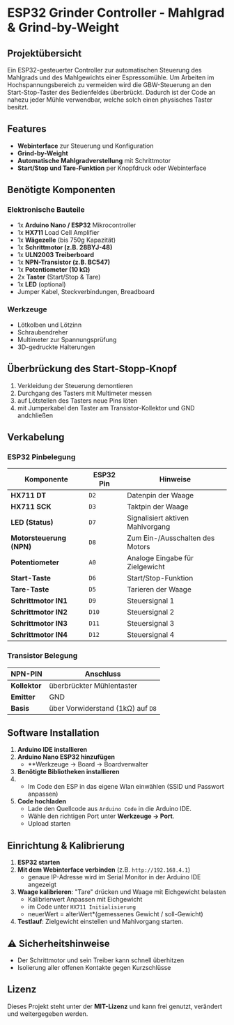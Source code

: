 # ESP32 Grinder Controller - Mahlgrad & Grind-by-Weight

##  Projektübersicht
Ein ESP32-gesteuerter Controller zur automatischen Steuerung des Mahlgrads und des Mahlgewichts einer Espressomühle.
Um Arbeiten im Hochspannungsbereich zu vermeiden wird die GBW-Steuerung an den Start-Stop-Taster des Bedienfeldes überbrückt. 
Dadurch ist der Code an nahezu jeder Mühle verwendbar, welche solch einen physisches Taster besitzt.


##  Features
-  **Webinterface** zur Steuerung und Konfiguration
-  **Grind-by-Weight**
-  **Automatische Mahlgradverstellung** mit Schrittmotor
-  **Start/Stop und Tare-Funktion** per Knopfdruck oder Webinterface

##  Benötigte Komponenten
### **Elektronische Bauteile**
- 1x **Arduino Nano / ESP32** Mikrocontroller
- 1x **HX711** Load Cell Amplifier
- 1x **Wägezelle** (bis 750g Kapazität)
- 1x **Schrittmotor (z.B. 28BYJ-48)**
- 1x **ULN2003 Treiberboard**
- 1x **NPN-Transistor (z.B. BC547)**
- 1x **Potentiometer (10 kΩ)**
- 2x **Taster** (Start/Stop & Tare)
- 1x **LED** (optional)
- Jumper Kabel, Steckverbindungen, Breadboard

### **Werkzeuge**
- Lötkolben und Lötzinn
- Schraubendreher
- Multimeter zur Spannungsprüfung
- 3D-gedruckte Halterungen


##  Überbrückung des Start-Stopp-Knopf
1. Verkleidung der Steuerung demontieren
2. Durchgang des Tasters mit Multimeter messen
3. auf Lötstellen des Tasters neue Pins löten
4. mit Jumperkabel den Taster am Transistor-Kollektor und GND andchließen

##  Verkabelung
### **ESP32 Pinbelegung**
| Komponente               | ESP32 Pin  | Hinweise |
|--------------------------|-------------|------------|
| **HX711 DT**               | `D2`         | Datenpin der Waage |
| **HX711 SCK**              | `D3`         | Taktpin der Waage |
| **LED (Status)**           | `D7`         | Signalisiert aktiven Mahlvorgang |
| **Motorsteuerung (NPN)**   | `D8`         | Zum Ein-/Ausschalten des Motors |
| **Potentiometer**          | `A0`         | Analoge Eingabe für Zielgewicht |
| **Start-Taste**            | `D6`         | Start/Stop-Funktion |
| **Tare-Taste**             | `D5`         | Tarieren der Waage |
| **Schrittmotor IN1**       | `D9`         | Steuersignal 1 |
| **Schrittmotor IN2**       | `D10`        | Steuersignal 2 |
| **Schrittmotor IN3**       | `D11`        | Steuersignal 3 |
| **Schrittmotor IN4**       | `D12`        | Steuersignal 4 |

### Transistor Belegung
| NPN-PIN               | Anschluss  | 
|-----------------|-------------|
| **Kollektor**   | überbrückter Mühlentaster |
| **Emitter**     | GND |
| **Basis**       | über Vorwiderstand (1kΩ) auf `D8` |

##  Software Installation
1. **Arduino IDE installieren**
2. **Arduino Nano ESP32 hinzufügen**
   - **Werkzeuge → Board → Boardverwalter
3. **Benötigte Bibliotheken installieren**
4. -  Im Code den ESP in das eigene Wlan einwählen (SSID und Passwort anpassen)
5. **Code hochladen**
   - Lade den Quellcode aus `Arduino Code` in die Arduino IDE.
   - Wähle den richtigen Port unter **Werkzeuge → Port**.
   - Upload starten

##  Einrichtung & Kalibrierung
1. **ESP32 starten**
2. **Mit dem Webinterface verbinden** (z.B. `http://192.168.4.1`)
    - genaue IP-Adresse wird im Serial Monitor in der Arduino IDE angezeigt
4. **Waage kalibrieren**: "Tare" drücken und Waage mit Eichgewicht belasten
     - Kalibrierwert Anpassen mit Eichgewicht
     - im Code unter `HX711 Initialisierung`
     - neuerWert = alterWert*(gemessenes Gewicht / soll-Gewicht)
6. **Testlauf**: Zielgewicht einstellen und Mahlvorgang starten.


## ⚠️ Sicherheitshinweise
- Der Schrittmotor und sein Treiber kann schnell überhitzen
- Isolierung aller offenen Kontakte gegen Kurzschlüsse



##  Lizenz
Dieses Projekt steht unter der **MIT-Lizenz** und kann frei genutzt, verändert und weitergegeben werden.

